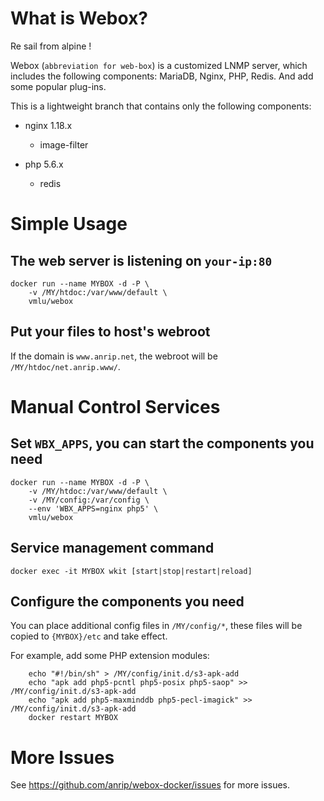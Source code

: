 # What is Webox?

Re sail from alpine !

Webox (`abbreviation for web-box`) is a customized LNMP server, which includes the following components: MariaDB, Nginx, PHP, Redis. And add some popular plug-ins.

This is a lightweight branch that contains only the following components:

- nginx 1.18.x

  - image-filter

- php 5.6.x

  - redis

# Simple Usage

## The web server is listening on `your-ip:80`

```shell
docker run --name MYBOX -d -P \
    -v /MY/htdoc:/var/www/default \
    vmlu/webox
```

## Put your files to host's webroot

If the domain is `www.anrip.net`, the webroot will be `/MY/htdoc/net.anrip.www/`.

# Manual Control Services

## Set `WBX_APPS`, you can start the components you need

```shell
docker run --name MYBOX -d -P \
    -v /MY/htdoc:/var/www/default \
    -v /MY/config:/var/config \
    --env 'WBX_APPS=nginx php5' \
    vmlu/webox
```

## Service management command

```shell
docker exec -it MYBOX wkit [start|stop|restart|reload]
```

## Configure the components you need

You can place additional config files in `/MY/config/*`, these files will be copied to `{MYBOX}/etc` and take effect.

For example, add some PHP extension modules:

```shell
    echo "#!/bin/sh" > /MY/config/init.d/s3-apk-add
    echo "apk add php5-pcntl php5-posix php5-saop" >> /MY/config/init.d/s3-apk-add
    echo "apk add php5-maxminddb php5-pecl-imagick" >> /MY/config/init.d/s3-apk-add
    docker restart MYBOX
```

# More Issues

See https://github.com/anrip/webox-docker/issues for more issues.
